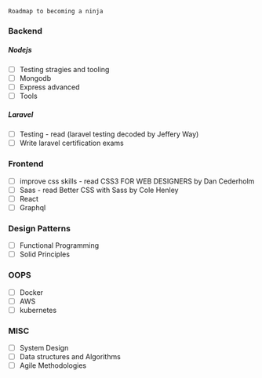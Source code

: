 ```
Roadmap to becoming a ninja
```
### Backend

##### Nodejs
 - [ ] Testing stragies and tooling
 - [ ] Mongodb
 - [ ] Express advanced 
 - [ ] Tools 
 
##### Laravel
 - [ ] Testing - read (laravel testing decoded by Jeffery Way)
 - [ ] Write laravel certification exams
 
### Frontend
 - [ ] improve css skills - read CSS3 FOR WEB DESIGNERS by Dan Cederholm
 - [ ] Saas - read Better CSS with Sass by Cole Henley
 - [ ] React 
 - [ ] Graphql

### Design Patterns
 - [ ] Functional Programming
 - [ ] Solid Principles

### OOPS
- [ ] Docker
- [ ] AWS
- [ ] kubernetes

### MISC
- [ ] System Design
- [ ] Data structures and Algorithms
- [ ] Agile Methodologies
